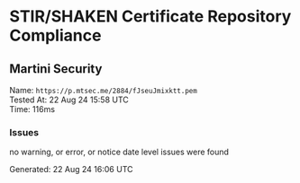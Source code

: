 # STIR/SHAKEN Certificate Repository Compliance

## Martini Security

Name: `https://p.mtsec.me/2884/fJseuJmixktt.pem`\
Tested At: 22 Aug 24 15:58 UTC\
Time: 116ms

### Issues

no warning, or error, or notice date level issues were found

Generated: 22 Aug 24 16:06 UTC